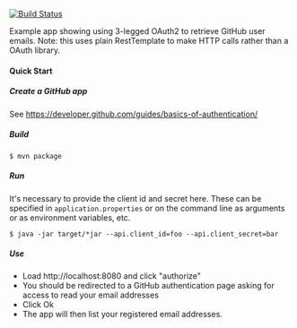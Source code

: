 [![Build Status](https://travis-ci.org/ericdahl/spring-boot-github-oauth.svg)](https://travis-ci.org/ericdahl/spring-boot-github-oauth)

Example app showing using 3-legged OAuth2 to retrieve GitHub user emails. Note: this uses plain RestTemplate to make HTTP calls rather than a OAuth library.

#### Quick Start
##### Create a GitHub app
See https://developer.github.com/guides/basics-of-authentication/
##### Build

```$ mvn package```


##### Run
It's necessary to provide the client id and secret here. These can be specified in ```application.properties``` or on
the command line as arguments or as environment variables, etc.


```$ java -jar target/*jar --api.client_id=foo --api.client_secret=bar```


##### Use
- Load http://localhost:8080 and click "authorize"
- You should be redirected to a GitHub authentication page asking for access to read your email addresses
- Click Ok
- The app will then list your registered email addresses.
